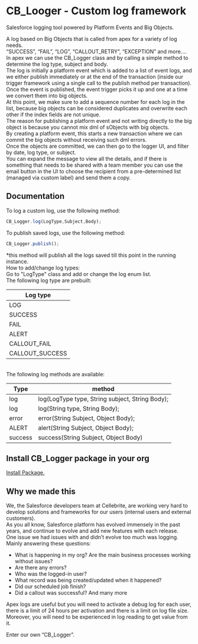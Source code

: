 # CB_Looger - Custom log framework
Salesforce logging tool powered by Platform Events and Big Objects.

A log based on Big Objects that is called from apex for a variety of log needs.<br/>
“SUCCESS”, “FAIL”, “LOG”, “CALLOUT_RETRY”, “EXCEPTION” and more….<br/>
In apex we can use the CB_Logger class and by calling a simple method to determine the log type, subject and body.<br/>
The log is initially a platform event which is added to a list of event logs, and we either publish immediately or at the end of the transaction (inside our trigger framework using a single call to the publish method per transaction).<br/>
Once the event is published, the event trigger picks it up and one at a time we convert them into big objects.<br/> At this point, we make sure to add a sequence number for each log in the list, because big objects can be considered duplicates and overwrite each other if the index fields are not unique.<br/>
The reason for publishing a platform event and not writing directly to the big object is because you cannot mix dml of sObjects with big objects.<br/> By creating a platform event, this starts a new transaction where we can commit the big objects without receiving such dml errors.<br/>
Once the objects are committed, we can then go to the logger UI, and filter by date, log type, or subject.<br/>
You can expand the message to view all the details, and if there is something that needs to be shared with a team member you can use the email button in the UI to choose the recipient from a pre-determined list (managed via custom label) and send them a copy.<br/>

Documentation
-------------
To log a custom log, use the following method:
```javascript
CB_Logger.log(LogType,Subject,Body);
```

To publish saved logs, use the following method:
```javascript
CB_Logger.publish();
```
*this method will publish all the logs saved till this point in the running instance.
<br/>
How to add/change log types:<br/>
Go to "LogType" class and add or change the log enum list.
<br/>
The following log type are prebuilt:
<table>
	<thead>
		<th>Log type</th>
	</thead>
	<tbody>
		<tr>
			<td>
				LOG
			</td>
		</tr>
		<tr>
			<td>
				SUCCESS
			</td>
		</tr>	
		<tr>
			<td>
        FAIL
			</td>
		</tr>	
		<tr>
			<td>
        ALERT
			</td>
		</tr>
    		<tr>
			<td>
        CALLOUT_FAIL
			</td>
		</tr>
     <tr>
			<td>
        CALLOUT_SUCCESS
			</td>
		</tr>
	</tbody>
</table>
<br/>
The following log methods are available:
<table>
	<thead>
		<th>Type</th>
    <th>method</th>
	</thead>
	<tbody>
		<tr>
			<td>
				log
			</td>
			<td>
				log(LogType type, String subject, String Body);
			</td>
		</tr>
		<tr>
			<td>
				log
			</td>
			<td>
				log(String type, String Body);
			</td>
		</tr>	
		<tr>
			<td>
        error
			</td>
			<td>
        error(String Subject, Object Body);
			</td>
		</tr>	
		<tr>
			<td>
        ALERT
			</td>
			<td>
        alert(String Subject, Object Body);
			</td>
		</tr>
    		<tr>
			<td>
        success
			</td>
			<td>
        success(String Subject, Object Body)
			</td>
		</tr>
	</tbody>
</table>



Install CB_Logger package in your org
-------------
<a href="https://login.salesforce.com/packaging/installPackage.apexp?p0=04t4L000000gawa">
Install Package.
</a>

Why we made this
-------------
We, the Salesforce developers team at Cellebrite, are working very hard to develop solutions and frameworks for our users (internal users and external customers). <br/>As you all know, Salesforce platform has evolved immensely in the past years, and continue to evolve and add new features with each release.<br/>
One issue we had issues with and didn’t evolve too much was logging.<br/>
Mainly answering these questions:<br/>
- What is happening in my org? Are the main business processes working without issues?
- Are there any errors?
- Who was the logged-in user?
- What record was being created/updated when it happened?
- Did our scheduled job finish?
- Did a callout was successful?
And many more

Apex logs are useful but you will need to activate a debug log for each user, there is a limit of 24 hours per activation and there is a limit on log file size. Moreover, you will need to be experienced in log reading to get value from it.

Enter our own “CB_Logger”.

